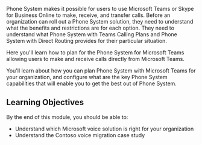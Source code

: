 Phone System makes it possible for users to use Microsoft Teams or Skype for Business Online to make, receive, and transfer calls. Before an organization can roll out a Phone System solution, they need to understand what the benefits and restrictions are for each option. They need to understand what Phone System with Teams Calling Plans and Phone System with Direct Routing provides for their particular situation.

Here you'll learn how to plan for the Phone System for Microsoft Teams allowing users to make and receive calls directly from Microsoft Teams.

You'll learn about how you can plan Phone System with Microsoft Teams for your organization, and configure what are the key Phone System capabilities that will enable you to get the best out of Phone System.

## Learning Objectives

By the end of this module, you should be able to:

- Understand which Microsoft voice solution is right for your organization
- Understand the Contoso voice migration case study
